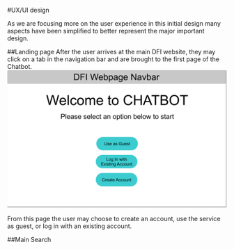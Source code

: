#UX/UI design

As we are focusing more on the user experience in this initial design many aspects have been simplified to better represent the major important design.

##Landing page
After the user arrives at the main DFI website, they may click on a tab in the navigation bar and are brought to the first page of the Chatbot.
![home](/assets/phase1/wireframes/home.png)

From this page the user may choose to create an account, use the service as guest, or log in with an existing account.


##Main Search
